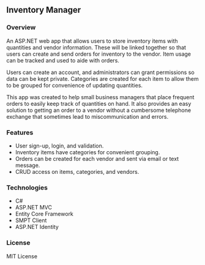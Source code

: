 <h2>Inventory Manager</h2>

<h3>Overview</h3>

<p>An ASP.NET web app that allows users to store inventory items with quantities
and vendor information. These will be linked together so that users can create
and send orders for inventory to the vendor. Item usage can be tracked and used
to aide with orders.</p>

<p>Users can create an account, and administrators can grant permissions so data
can be kept private. Categories are created for each item to allow them to be
grouped for convenience of updating quantities. </p>

<p>This app was created to help small business managers that place frequent orders
to easily keep track of quantities on hand. It also provides an easy solution to
getting an order to a vendor without a cumbersome telephone exchange that sometimes
lead to miscommunication and errors.</p>

<h3>Features</h3>

<ul>
    <li>User sign-up, login, and validation.</li>
    <li>Inventory items have categories for convenient grouping.</li>
    <li>Orders can be created for each vendor and sent via email or text message.</li>
    <li>CRUD access on items, categories, and vendors.</li>
</ul>

<h3>Technologies</h3>
<ul>
    <li>C#</li>
    <li>ASP.NET MVC</li>
    <li>Entity Core Framework</li>
    <li>SMPT Client</li>
    <li>ASP.NET Identity</li>
</ul>

<h3>License</h3>

MIT License
